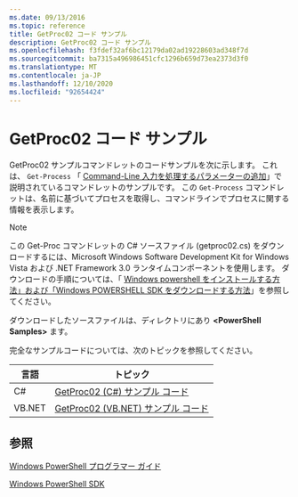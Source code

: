 ```yaml
---
ms.date: 09/13/2016
ms.topic: reference
title: GetProc02 コード サンプル
description: GetProc02 コード サンプル
ms.openlocfilehash: f3fdef32af6bc12179da02ad19228603ad348f7d
ms.sourcegitcommit: ba7315a496986451cfc1296b659d73ea2373d3f0
ms.translationtype: MT
ms.contentlocale: ja-JP
ms.lasthandoff: 12/10/2020
ms.locfileid: "92654424"
---
```

# <a name="getproc02-code-samples"></a>GetProc02 コード サンプル

GetProc02 サンプルコマンドレットのコードサンプルを次に示します。 これは、 `Get-Process` 「 [Command-Line 入力を処理するパラメーターの追加](../cmdlet/adding-parameters-that-process-command-line-input.md)」で説明されているコマンドレットのサンプルです。 この `Get-Process` コマンドレットは、名前に基づいてプロセスを取得し、コマンドラインでプロセスに関する情報を表示します。

> [!NOTE]
> この Get-Proc コマンドレットの C# ソースファイル (getproc02.cs) をダウンロードするには、Microsoft Windows Software Development Kit for Windows Vista および .NET Framework 3.0 ランタイムコンポーネントを使用します。 ダウンロードの手順については、「 [Windows powershell をインストールする方法」および「Windows POWERSHELL SDK をダウンロードする方法](/powershell/scripting/developer/installing-the-windows-powershell-sdk)」を参照してください。
>
> ダウンロードしたソースファイルは、ディレクトリにあり **\<PowerShell Samples>** ます。

完全なサンプルコードについては、次のトピックを参照してください。

|言語|トピック|
|--------------|-----------|
|C#|[GetProc02 (C#) サンプル コード](./getproc02-csharp-sample-code.md)|
|VB.NET|[GetProc02 (VB.NET) サンプル コード](./getproc02-vb-net-sample-code.md)|

## <a name="see-also"></a>参照

[Windows PowerShell プログラマー ガイド](./windows-powershell-programmer-s-guide.md)

[Windows PowerShell SDK](../windows-powershell-reference.md)
